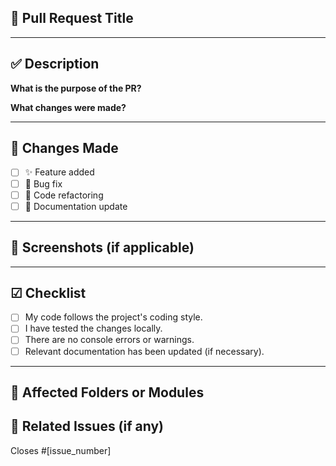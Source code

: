 ## 📝 Pull Request Title

<!-- Add a concise and descriptive title for your pull request -->

---

## ✅ Description

**What is the purpose of the PR?**

<!-- Describe the purpose of this pull request. What functionality does it add or improve? -->

**What changes were made?**

<!-- Briefly describe the changes made in the codebase -->

---

## 🔨 Changes Made

<!-- Tick all that apply -->

- [ ] ✨ Feature added
- [ ] 🐛 Bug fix
- [ ] 🔧 Code refactoring
- [ ] 📝 Documentation update

---

## 📸 Screenshots (if applicable)

<!-- Include UI screenshots or GIFs to help visualize the changes -->

---

## ☑ Checklist

- [ ] My code follows the project's coding style.
- [ ] I have tested the changes locally.
- [ ] There are no console errors or warnings.
- [ ] Relevant documentation has been updated (if necessary).

---

## 📁 Affected Folders or Modules

<!-- Mention key folders or files impacted, e.g. `src/components/ChatBox.tsx` -->

## 🔗 Related Issues (if any)

Closes #[issue_number]

<!-- Or use: Fixes #[issue_number], Resolves #[issue_number] -->
